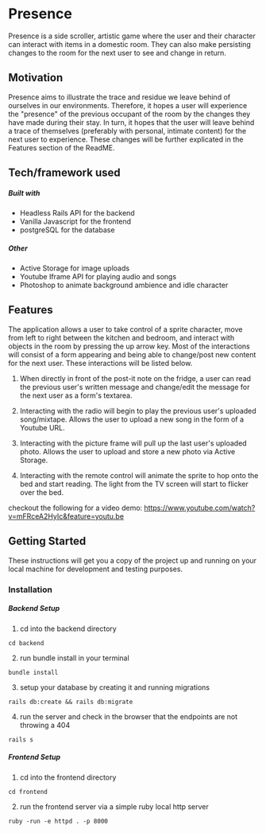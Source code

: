 # Presence

Presence is a side scroller, artistic game where the user and their character can interact with items in a domestic room. They can also make persisting changes to the room for the next user to see and change in return.

## Motivation

Presence aims to illustrate the trace and residue we leave behind of ourselves in our environments. Therefore, it hopes a user will experience the "presence" of the previous occupant of the room by the changes they have made during their stay. In turn, it hopes that the user will leave behind a trace of themselves (preferably with personal, intimate content) for the next user to experience. These changes will be further explicated in the Features section of the ReadME.     

## Tech/framework used

##### Built with

* Headless Rails API for the backend
* Vanilla Javascript for the frontend
* postgreSQL for the database

##### Other

* Active Storage for image uploads
* Youtube Iframe API for playing audio and songs
* Photoshop to animate background ambience and idle character

## Features

The application allows a user to take control of a sprite character, move from left to right between the kitchen and bedroom, and interact with objects in the room by pressing the up arrow key. Most of the interactions will consist of a form appearing and being able to change/post new content for the next user. These interactions will be listed below.

1. When directly in front of the post-it note on the fridge, a user can read the previous user's written message and change/edit the message for the next user as a form's textarea.

2. Interacting with the radio will begin to play the previous user's uploaded song/mixtape. Allows the user to upload a new song in the form of a Youtube URL.

3. Interacting with the picture frame will pull up the last user's uploaded photo. Allows the user to upload and store a new photo via Active Storage.

4. Interacting with the remote control will animate the sprite to hop onto the bed and start reading. The light from the TV screen will start to flicker over the bed.

checkout the following for a video demo: https://www.youtube.com/watch?v=mFRceA2HyIc&feature=youtu.be

## Getting Started

These instructions will get you a copy of the project up and running on your local machine for development and testing purposes.

### Installation

##### Backend Setup
1. cd into the backend directory

```
cd backend
```

2. run bundle install in your terminal

```
bundle install
```

3. setup your database by creating it and running migrations

```
rails db:create && rails db:migrate
```

4. run the server and check in the browser that the endpoints are not throwing a 404

```
rails s
```

##### Frontend Setup
1. cd into the frontend directory

```
cd frontend
```

2. run the frontend server via a simple ruby local http server  

```
ruby -run -e httpd . -p 8000
```
